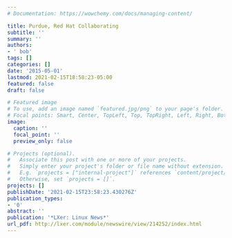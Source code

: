 ```yaml
---
# Documentation: https://wowchemy.com/docs/managing-content/

title: Purdue, Red Hat Collaborating
subtitle: ''
summary: ''
authors:
- ' bob'
tags: []
categories: []
date: '2015-05-01'
lastmod: 2021-02-15T18:58:23-05:00
featured: false
draft: false

# Featured image
# To use, add an image named `featured.jpg/png` to your page's folder.
# Focal points: Smart, Center, TopLeft, Top, TopRight, Left, Right, BottomLeft, Bottom, BottomRight.
image:
  caption: ''
  focal_point: ''
  preview_only: false

# Projects (optional).
#   Associate this post with one or more of your projects.
#   Simply enter your project's folder or file name without extension.
#   E.g. `projects = ["internal-project"]` references `content/project/deep-learning/index.md`.
#   Otherwise, set `projects = []`.
projects: []
publishDate: '2021-02-15T23:58:23.430276Z'
publication_types:
- '0'
abstract: ''
publication: '*LXer: Linux News*'
url_pdf: http://lxer.com/module/newswire/view/214252/index.html
---
```

